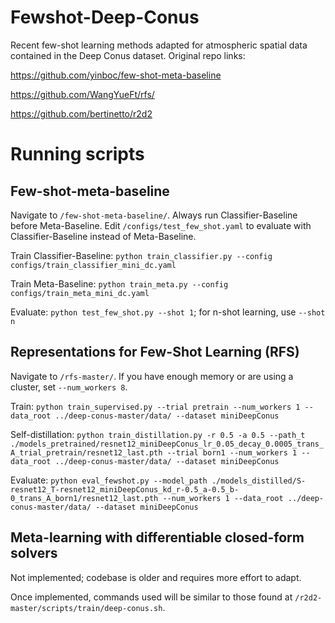 # Fewshot-Deep-Conus
Recent few-shot learning methods adapted for atmospheric spatial data contained in the Deep Conus dataset. Original repo links:

https://github.com/yinboc/few-shot-meta-baseline

https://github.com/WangYueFt/rfs/

https://github.com/bertinetto/r2d2

# Running scripts

## Few-shot-meta-baseline

Navigate to `/few-shot-meta-baseline/`. Always run Classifier-Baseline before Meta-Baseline. Edit `/configs/test_few_shot.yaml` to evaluate with Classifier-Baseline instead of Meta-Baseline.

Train Classifier-Baseline: `python train_classifier.py --config configs/train_classifier_mini_dc.yaml`

Train Meta-Baseline: `python train_meta.py --config configs/train_meta_mini_dc.yaml`

Evaluate: `python test_few_shot.py --shot 1`; for n-shot learning, use `--shot n`

## Representations for Few-Shot Learning (RFS)

Navigate to `/rfs-master/`. If you have enough memory or are using a cluster, set `--num_workers 8`.

Train: `python train_supervised.py --trial pretrain --num_workers 1 --data_root ../deep-conus-master/data/ --dataset miniDeepConus`

Self-distillation: `python train_distillation.py -r 0.5 -a 0.5 --path_t ./models_pretrained/resnet12_miniDeepConus_lr_0.05_decay_0.0005_trans_A_trial_pretrain/resnet12_last.pth --trial born1 --num_workers 1 --data_root ../deep-conus-master/data/ --dataset miniDeepConus`

Evaluate: `python eval_fewshot.py --model_path ./models_distilled/S-resnet12_T-resnet12_miniDeepConus_kd_r-0.5_a-0.5_b-0_trans_A_born1/resnet12_last.pth --num_workers 1 --data_root ../deep-conus-master/data/ --dataset miniDeepConus`

## Meta-learning with differentiable closed-form solvers

Not implemented; codebase is older and requires more effort to adapt.

Once implemented, commands used will be similar to those found at `/r2d2-master/scripts/train/deep-conus.sh`.
